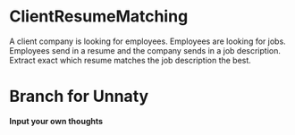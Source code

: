 # ClientResumeMatching
A client company is looking for employees. Employees are looking for jobs. Employees send in a resume and the company sends in a job description. Extract exact which resume matches the job description the best. 

# Branch for Unnaty
**Input your own thoughts**
